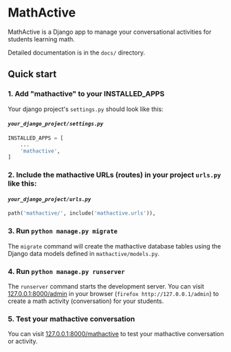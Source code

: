 # MathActive

MathActive is a Django app to manage your conversational activities for students learning math.

Detailed documentation is in the `docs/` directory.

## Quick start

### 1. Add "mathactive" to your INSTALLED_APPS

Your django project's `settings.py` should look like this:

#### *`your_django_project/settings.py`*
```python
INSTALLED_APPS = [
    ...
    'mathactive',
]
```

### 2. Include the mathactive URLs (routes) in your project `urls.py` like this:

#### *`your_django_project/urls.py`*
```python
path('mathactive/', include('mathactive.urls')),
```

### 3. Run `python manage.py migrate`

The `migrate` command will create the mathactive database tables using the Django data models defined in `mathactive/models.py`.

### 4. Run `python manage.py runserver`

The `runserver` command starts the development server.
You can visit [127.0.0.1:8000/admin](http://127.0.0.1:8000/admin/) in your browser (`firefox http://127.0.0.1/admin`) to create a math activity (conversation) for your students.

### 5. Test your mathactive conversation

You can visit [127.0.0.1:8000/mathactive](http://127.0.0.1:8000/mathactive/) to test your mathactive conversation or activity.

